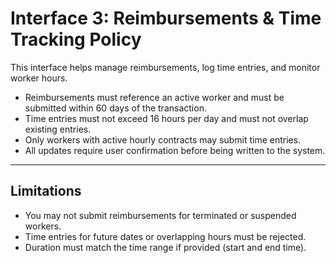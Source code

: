 # Interface 3: Reimbursements & Time Tracking Policy

This interface helps manage reimbursements, log time entries, and monitor worker hours.

- Reimbursements must reference an active worker and must be submitted within 60 days of the transaction.
- Time entries must not exceed 16 hours per day and must not overlap existing entries.
- Only workers with active hourly contracts may submit time entries.
- All updates require user confirmation before being written to the system.

---

## Limitations
- You may not submit reimbursements for terminated or suspended workers.
- Time entries for future dates or overlapping hours must be rejected.
- Duration must match the time range if provided (start and end time).
